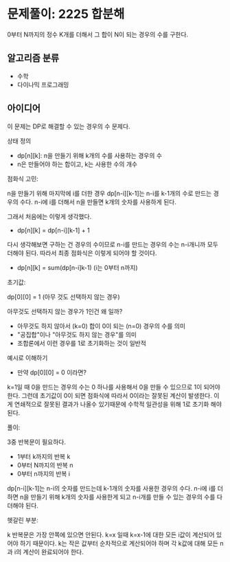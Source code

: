 # 문제풀이: 2225 합분해

0부터 N까지의 정수 K개를 더해서 그 합이 N이 되는 경우의 수를 구한다.

## 알고리즘 분류

- 수학
- 다이나믹 프로그래밍

## 아이디어

이 문제는 DP로 해결할 수 있는 경우의 수 문제다.

상태 정의

- dp[n][k]: n을 만들기 위해 k개의 수를 사용하는 경우의 수
- n은 만들어야 하는 합이고, k는 사용한 수의 개수

점화식 고민:

n을 만들기 위해 마지막에 i를 더한 경우 dp[n-i][k-1]는 n-i를 k-1개의 수로 만드는 경우의 수다.
n-i에 i를 더해서 n을 만들면 k개의 숫자를 사용하게 된다.

그래서 처음에는 이렇게 생각했다.

- dp[n][k] = dp[n-i][k-1] + 1

다시 생각해보면 구하는 건 경우의 수이므로 n-i를 만드는 경우의 수는 n-i개니까 모두 더해야 된다.
따라서 최종 점화식은 이렇게 되어야 할 것이다.

- dp[n][k] = sum(dp[n-i]k-1) (i는 0부터 n까지)

초기값:

dp[0][0] = 1 (아무 것도 선택하지 않는 경우)

아무것도 선택하지 않는 경우가 1인건 왜 일까?

- 아무것도 하지 않아서 (k=0) 합이 0이 되는 (n=0) 경우의 수를 의미
- "공집합"이나 "아무것도 하지 않는 경우"를 의미
- 조합론에서 이런 경우를 1로 초기화하는 것이 일반적

예시로 이해하기

- 만약 dp[0][0] = 0 이라면?

k=1일 때 0을 만드는 경우의 수는 0 하나를 사용해서 0을 만들 수 있으므로 1이 되어야한다.
그런데 초기값이 0이 되면 점화식에 따라서 0이라는 잘못된 계산이 발생한다.
이게 연쇄적으로 잘못된 결과가 나올수 있기때문에 수학적 일관성을 위해 1로 초기화 해야된다.

풀이:

3중 반복문이 필요하다.

- 1부터 k까지의 반복 k
- 0부터 N까지의 반복 n
- 0부터 n까지의 반복 i

dp[n-i][k-1]는 n-i의 숫자를 만드는데 k-1개의 숫자를 사용한 경우의 수다.
n-i에 i를 더하면 n을 만들기 위해 k개의 숫자를 사용한게 되고 n-i개를 만들 수 있는 경우의 수를 다 더해야 된다.

헷갈린 부분:

k 반복문은 가장 안쪽에 있으면 안된다. k=x 일때 k=x-1에 대한 모든 i값이 계산되어 있어야 하기 때문이다.
k는 작은 값부터 순차적으로 계산되어야 하며 각 k값에 대해 모든 n과 i의 계산이 완료되어야 한다.
